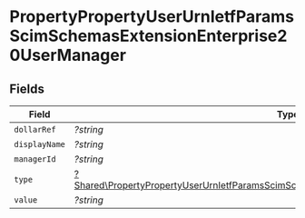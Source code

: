 # PropertyPropertyUserUrnIetfParamsScimSchemasExtensionEnterprise20UserManager


## Fields

| Field                                                                                                                                                                                               | Type                                                                                                                                                                                                | Required                                                                                                                                                                                            | Description                                                                                                                                                                                         |
| --------------------------------------------------------------------------------------------------------------------------------------------------------------------------------------------------- | --------------------------------------------------------------------------------------------------------------------------------------------------------------------------------------------------- | --------------------------------------------------------------------------------------------------------------------------------------------------------------------------------------------------- | --------------------------------------------------------------------------------------------------------------------------------------------------------------------------------------------------- |
| `dollarRef`                                                                                                                                                                                         | *?string*                                                                                                                                                                                           | :heavy_minus_sign:                                                                                                                                                                                  | N/A                                                                                                                                                                                                 |
| `displayName`                                                                                                                                                                                       | *?string*                                                                                                                                                                                           | :heavy_minus_sign:                                                                                                                                                                                  | N/A                                                                                                                                                                                                 |
| `managerId`                                                                                                                                                                                         | *?string*                                                                                                                                                                                           | :heavy_minus_sign:                                                                                                                                                                                  | N/A                                                                                                                                                                                                 |
| `type`                                                                                                                                                                                              | [?Shared\PropertyPropertyUserUrnIetfParamsScimSchemasExtensionEnterprise20UserManagerType](../../Models/Shared/PropertyPropertyUserUrnIetfParamsScimSchemasExtensionEnterprise20UserManagerType.md) | :heavy_minus_sign:                                                                                                                                                                                  | N/A                                                                                                                                                                                                 |
| `value`                                                                                                                                                                                             | *?string*                                                                                                                                                                                           | :heavy_minus_sign:                                                                                                                                                                                  | N/A                                                                                                                                                                                                 |